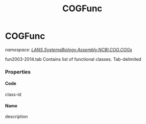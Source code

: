 ﻿---
title: COGFunc
---

# COGFunc
_namespace: [LANS.SystemsBiology.Assembly.NCBI.COG.COGs](N-LANS.SystemsBiology.Assembly.NCBI.COG.COGs.html)_

fun2003-2014.tab
 Contains list of functional classes. Tab-delimited




### Properties

#### Code
class-id
#### Name
description
